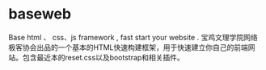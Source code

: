 baseweb
=======

Base html 、 css、js framework , fast start your website .
宝鸡文理学院网络极客协会出品的一个基本的HTML快速构建框架，用于快速建立你自己的前端网站。包含最近本的reset.css以及bootstrap和相关插件。
